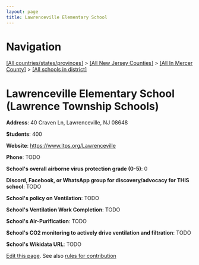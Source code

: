 ```yaml
---
layout: page
title: Lawrenceville Elementary School
---
```

# Navigation

[[All countries/states/provinces]](../../../..) > [[All New Jersey Counties]](../../..) > [[All In Mercer County]](../..) > [[All schools in district]](..)

# Lawrenceville Elementary School (Lawrence Township Schools)

**Address**: 40 Craven Ln, Lawrenceville, NJ 08648

**Students**: 400

**Website**: <https://www.ltps.org/Lawrenceville>

**Phone**: TODO

**School's overall airborne virus protection grade (0-5)**: 0

**Discord, Facebook, or WhatsApp group for discovery/advocacy for THIS school**: TODO

**School's policy on Ventilation**: TODO

**School's Ventilation Work Completion**: TODO

**School's Air-Purification**: TODO

**School's CO2 monitoring to actively drive ventilation and filtration**: TODO

**School's Wikidata URL**: TODO


[Edit this page](https://github.com/ventilate-schools/NJ/edit/main/./Mercer/Lawrence_Township_Schools/Lawrenceville_Elementary_School.md). See also [rules for contribution](../../../contribution-rules/)